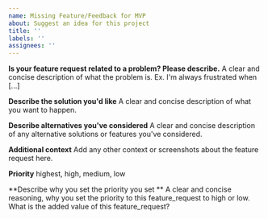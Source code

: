 ```yaml
---
name: Missing Feature/Feedback for MVP
about: Suggest an idea for this project
title: ''
labels: ''
assignees: ''
---
```



**Is your feature request related to a problem? Please describe.**
A clear and concise description of what the problem is. Ex. I'm always frustrated when [...]

**Describe the solution you'd like**
A clear and concise description of what you want to happen.

**Describe alternatives you've considered**
A clear and concise description of any alternative solutions or features you've considered.

**Additional context**
Add any other context or screenshots about the feature request here.

**Priority**
highest, high, medium, low

**Describe why you set the priority you set **
A clear and concise reasoning, why you set the priority to this feature_request to high or low. What is the added value of this feature_request?
